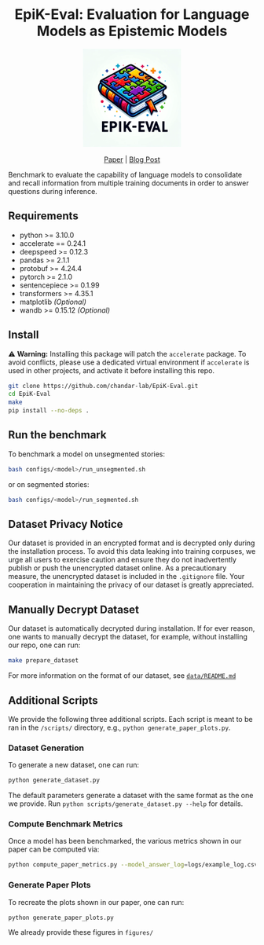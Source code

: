 <div align="center">
<h1>EpiK-Eval: Evaluation for Language Models as Epistemic Models</h1>
<img src="EpiK-Eval_logo.webp" alt="EpiK-Eval Logo" width="200"/>

[Paper](https://arxiv.org/abs/2310.15372) | [Blog Post](https://gabprato.github.io/epik-eval/)
</div>

Benchmark to evaluate the capability of language models to consolidate and recall information from multiple training documents in order to answer questions during inference.

## Requirements
- python >= 3.10.0
- accelerate == 0.24.1
- deepspeed >= 0.12.3
- pandas >= 2.1.1
- protobuf >= 4.24.4
- pytorch >= 2.1.0
- sentencepiece >= 0.1.99
- transformers >= 4.35.1
- matplotlib *(Optional)*
- wandb >= 0.15.12 *(Optional)*

## Install
⚠️ **Warning:** Installing this package will patch the `accelerate` package. To avoid conflicts, please use a dedicated virtual environment if `accelerate` is used in other projects, and activate it before installing this repo.
```bash
git clone https://github.com/chandar-lab/EpiK-Eval.git
cd EpiK-Eval
make
pip install --no-deps .
```

## Run the benchmark
To benchmark a model on unsegmented stories:
```bash
bash configs/<model>/run_unsegmented.sh
```
or on segmented stories:
```bash
bash configs/<model>/run_segmented.sh
```

## Dataset Privacy Notice
Our dataset is provided in an encrypted format and is decrypted only during the installation process. To avoid this data leaking into training corpuses, we urge all users to exercise caution and ensure they do not inadvertently publish or push the unencrypted dataset online. As a precautionary measure, the unencrypted dataset is included in the `.gitignore` file. Your cooperation in maintaining the privacy of our dataset is greatly appreciated.

## Manually Decrypt Dataset
Our dataset is automatically decrypted during installation. If for ever reason, one wants to manually decrypt the dataset, for example, without installing our repo, one can run:
```bash
make prepare_dataset
```
For more information on the format of our dataset, see [`data/README.md`](./data/README.md)

## Additional Scripts
We provide the following three additional scripts. Each script is meant to be ran in the `/scripts/` directory, e.g., `python generate_paper_plots.py`.

### Dataset Generation
To generate a new dataset, one can run:
```bash
python generate_dataset.py
```
The default parameters generate a dataset with the same format as the one we provide. Run `python scripts/generate_dataset.py --help` for details.

### Compute Benchmark Metrics
Once a model has been benchmarked, the various metrics shown in our paper can be computed via:
```bash
python compute_paper_metrics.py --model_answer_log=logs/example_log.csv
```

### Generate Paper Plots
To recreate the plots shown in our paper, one can run:
```bash
python generate_paper_plots.py
```
We already provide these figures in `figures/`